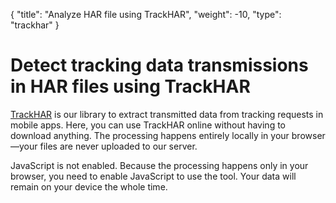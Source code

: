 {
    "title": "Analyze HAR file using TrackHAR",
    "weight": -10,
    "type": "trackhar"
}

# Detect tracking data transmissions in HAR files using TrackHAR 

[TrackHAR](https://github.com/tweaselORG/TrackHAR) is our library to extract transmitted data from tracking requests in mobile apps. Here, you can use TrackHAR online without having to download anything. The processing happens entirely locally in your browser—your files are never uploaded to our server.

<div id="trackhar-app">
<noscript>JavaScript is not enabled. Because the processing happens only in your browser, you need to enable JavaScript to use the tool. Your data will remain on your device the whole time.</noscript>
</div>
